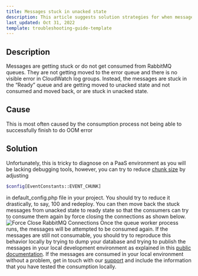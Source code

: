 ```yaml
---
title: Messages stuck in unacked state
description: This article suggests solution strategies for when messages get stuck in unacked status
last_updated: Oct 31, 2022
template: troubleshooting-guide-template
---
```


## Description
Messages are getting stuck or do not get consumed from RabbitMQ queues. They are not getting moved to the error queue and there is no visible error in CloudWatch log groups. Instead, the messages are stuck in the “Ready” queue and are getting moved to unacked state and not consumed and moved back, or are stuck in unacked state.

## Cause
This is most often caused by the consumption process not being able to successfully finish to do OOM error

## Solution
Unfortunately, this is tricky to diagnose on a PaaS environment as you will be lacking debugging tools, however, you can try to reduce [chunk size](https://docs.spryker.com/docs/scos/dev/guidelines/performance-guidelines/architecture-performance-guidelines.html#publish-and-synchronization) by adjusting 
```bash
$config[EventConstants::EVENT_CHUNK]
```
in default_config.php file in your project. You should try to reduce it drastically, to say, 100 and redeploy.
You can then move back the stuck messages from unacked state to ready state so that the consumers can try to consume them again by force closing the connections as shown below. 
![Force Close RabbitMQ Connections](https://spryker.s3.eu-central-1.amazonaws.com/docs/scos/dev/troubleshooting/troubleshooting-general-technical-issues/rabbitmq_troubleshooting_force_close_connection.gif "Force Close RabbitMQ Connections")
Once the queue worker process runs, the messages will be attempted to be consumed again.
If the messages are still not consumable, you should try to reproduce this behavior locally by trying to dump your database and trying to publish the messages in your local development environment as explained in this [public documentation](https://docs.spryker.com/docs/scos/dev/tutorials-and-howtos/howtos/howto-do-better-deployments.html#ingest-staging-or-production-data). 
If the messages are consumed in your local environment without a problem, get in touch with our [support](https://docs.spryker.com/docs/scos/user/intro-to-spryker/support/how-to-contact-spryker-support.html) and include the information that you have tested the consumption locally.
